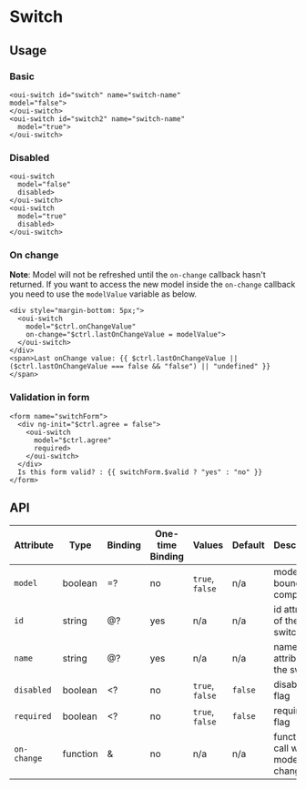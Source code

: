 # Switch

## Usage

### Basic

```html:preview
<oui-switch id="switch" name="switch-name"
model="false">
</oui-switch>
<oui-switch id="switch2" name="switch-name"
  model="true">
</oui-switch>
```

### Disabled

```html:preview
<oui-switch
  model="false"
  disabled>
</oui-switch>
<oui-switch
  model="true"
  disabled>
</oui-switch>
```

### On change

**Note**: Model will not be refreshed until the `on-change` callback hasn't returned. If you want to access the new model inside the `on-change` callback you need to use the `modelValue` variable as below.

```html:preview
<div style="margin-bottom: 5px;">
  <oui-switch
    model="$ctrl.onChangeValue"
    on-change="$ctrl.lastOnChangeValue = modelValue">
  </oui-switch>
</div>
<span>Last onChange value: {{ $ctrl.lastOnChangeValue || ($ctrl.lastOnChangeValue === false && "false") || "undefined" }}</span>
```

### Validation in form

```html:preview
<form name="switchForm">
  <div ng-init="$ctrl.agree = false">
    <oui-switch
      model="$ctrl.agree"
      required>
    </oui-switch>
  </div>
  Is this form valid? : {{ switchForm.$valid ? "yes" : "no" }}
</form>
```

## API

| Attribute     | Type      | Binding   | One-time Binding  | Values            | Default   | Description
| ----          | ----      | ----      | ----              | ----              | ----      | ----
| `model`       | boolean   | =?        | no                | `true`, `false`   | n/a       | model bound to component
| `id`          | string    | @?        | yes               | n/a               | n/a       | id attribute of the switch
| `name`        | string    | @?        | yes               | n/a               | n/a       | name attribute of the switch
| `disabled`    | boolean   | <?        | no                | `true`, `false`   | `false`   | disabled flag
| `required`    | boolean   | <?        | no                | `true`, `false`   | `false`   | required flag
| `on-change`   | function  | &         | no                | n/a               | n/a       | function to call when model changes
